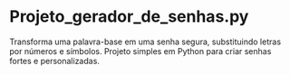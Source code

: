 # Projeto_gerador_de_senhas.py
Transforma uma palavra-base em uma senha segura, substituindo letras por números e símbolos. Projeto simples em Python para criar senhas fortes e personalizadas.
